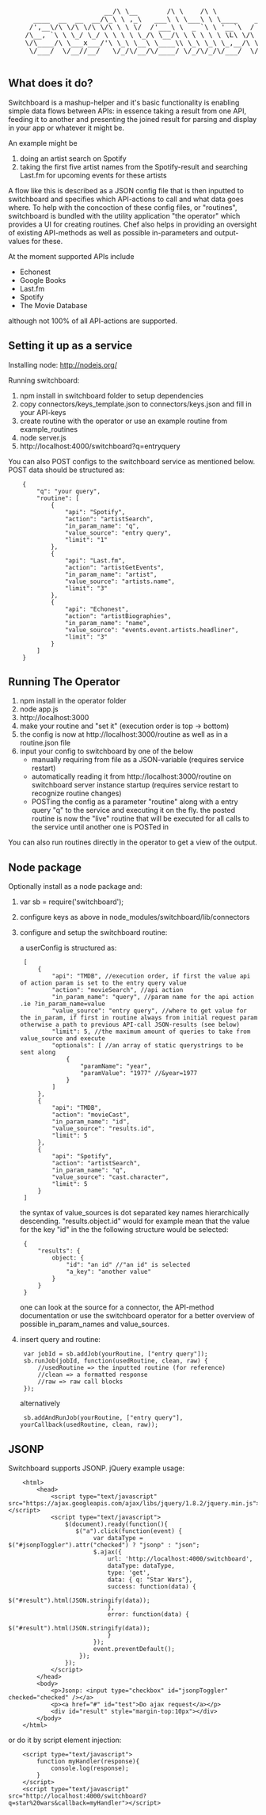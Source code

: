 <pre>
	                   __/\ \__       /\ \    /\ \                               /\ \    
	  ____  __  __  __/\_\ \ ,_\   ___\ \ \___\ \ \____    ___      __     _ __  \_\ \   
	 /',__\/\ \/\ \/\ \/\ \ \ \/  /'___\ \  _ `\ \ '__`\  / __`\  /'__`\  /\`'__\/'_` \  
	/\__, `\ \ \_/ \_/ \ \ \ \ \_/\ \__/\ \ \ \ \ \ \L\ \/\ \L\ \/\ \L\.\_\ \ \//\ \L\ \ 
	\/\____/\ \___x___/'\ \_\ \__\ \____\\ \_\ \_\ \_,__/\ \____/\ \__/.\_\\ \_\\ \___,_\
	 \/___/  \/__//__/   \/_/\/__/\/____/ \/_/\/_/\/___/  \/___/  \/__/\/_/ \/_/ \/__,_ /

</pre>

What does it do?
-------------

Switchboard is a mashup-helper and it's basic functionality is enabling simple data flows between APIs: in essence taking a result from one API, feeding it to another and presenting the joined result for parsing and display in your app or whatever it might be. 

An example might be 

1. doing an artist search on Spotify
2. taking the first five artist names from the Spotify-result and searching Last.fm for upcoming events for these artists

A flow like this is described as a JSON config file that is then inputted to switchboard and specifies which API-actions to call and what data goes where. To help with the concoction of these config files, or "routines", switchboard is bundled with the utility application "the operator" which provides a UI for creating routines. Chef also helps in providing an oversight of existing API-methods as well as possible in-parameters and output-values for these. 

At the moment supported APIs include

* Echonest
* Google Books
* Last.fm
* Spotify
* The Movie Database

although not 100% of all API-actions are supported.

Setting it up as a service
-------------

Installing node: http://nodejs.org/

Running switchboard:

1. npm install in switchboard folder to setup dependencies
2. copy connectors/keys_template.json to connectors/keys.json and fill in your API-keys
3. create routine with the operator or use an example routine from example_routines
4. node server.js
5. http://localhost:4000/switchboard?q=entryquery

You can also POST configs to the switchboard service as mentioned below. POST data should be structured as:

		{
		    "q": "your query",
		    "routine": [
		        {
		            "api": "Spotify",
		            "action": "artistSearch",
		            "in_param_name": "q",
		            "value_source": "entry query",
		            "limit": "1"
		        },
		        {
		            "api": "Last.fm",
		            "action": "artistGetEvents",
		            "in_param_name": "artist",
		            "value_source": "artists.name",
		            "limit": "3"
		        },
		        {
		            "api": "Echonest",
		            "action": "artistBiographies",
		            "in_param_name": "name",
		            "value_source": "events.event.artists.headliner",
		            "limit": "3"
		        }
		    ]
		}


Running The Operator
-------------

1. npm install in the operator folder
2. node app.js
3. http://localhost:3000
5. make your routine and "set it" (execution order is top -> bottom)
6. the config is now at http://localhost:3000/routine as well as in a routine.json file
7. input your config to switchboard by one of the below 
	* manually requiring from file as a JSON-variable (requires service restart)
	* automatically reading it from http://localhost:3000/routine on switchboard server instance startup (requires service restart to recognize routine changes)
	* POSTing the config as a parameter "routine" along with a entry query "q" to the service and executing it on the fly. the posted routine is now the "live" routine that will be executed for all calls to the service until another one is POSTed in

You can also run routines directly in the operator to get a view of the output.

Node package
-------------

Optionally install as a node package and:

1. var sb = require('switchboard');

2. configure keys as above in node_modules/switchboard/lib/connectors

3. configure and setup the switchboard routine:

	a userConfig is structured as:

		[
		    {
		        "api": "TMDB", //execution order, if first the value api of action param is set to the entry query value 
		        "action": "movieSearch", //api action
		        "in_param_name": "query", //param name for the api action .ie ?in_param_name=value
		        "value_source": "entry query", //where to get value for the in_param, if first in routine always from initial request param otherwise a path to previous API-call JSON-results (see below)
		        "limit": 5, //the maximum amount of queries to take from value_source and execute
				"optionals": [ //an array of static querystrings to be sent along
		            {
		                "paramName": "year",
		                "paramValue": "1977" //&year=1977
		            }
		        ]
		    },
		    {
		        "api": "TMDB",
		        "action": "movieCast",
		        "in_param_name": "id",
		        "value_source": "results.id",
		        "limit": 5
		    },
		    {
		        "api": "Spotify",
		        "action": "artistSearch",
		        "in_param_name": "q",
		        "value_source": "cast.character",
		        "limit": 5
		    }
		]
		
	
	the syntax of value_sources is dot separated key names hierarchically descending. "results.object.id" would for example mean that the value for the key "id" in the the following structure would be selected:
	
		{
			"results": {
				object: {
					"id": "an id" //"an id" is selected
					"a_key": "another value"
				}
			}
		}
		
	one can look at the source for a connector, the API-method documentation or use the switchboard operator for a better overview of possible in_param_names and value_sources.
		
 
4. insert query and routine:

		var jobId = sb.addJob(yourRoutine, ["entry query"]);
		sb.runJob(jobId, function(usedRoutine, clean, raw) {
			//usedRoutine => the inputted routine (for reference)
			//clean => a formatted response
			//raw => raw call blocks 
		});
		
	alternatively
	
		sb.addAndRunJob(yourRoutine, ["entry query"], yourCallback(usedRoutine, clean, raw));

JSONP
------

Switchboard supports JSONP. jQuery example usage:

		<html>
			<head>
				<script type="text/javascript" src="https://ajax.googleapis.com/ajax/libs/jquery/1.8.2/jquery.min.js"></script>
				<script type="text/javascript">
					$(document).ready(function(){
				       $("a").click(function(event) {
				       		var dataType = $("#jsonpToggler").attr("checked") ? "jsonp" : "json";
							$.ajax({
							    url: 'http://localhost:4000/switchboard',
							    dataType: dataType,
							    type: 'get',
							    data: { q: "Star Wars"},
							    success: function(data) {
							    	$("#result").html(JSON.stringify(data));
							    },
							    error: function(data) {
							    	$("#result").html(JSON.stringify(data));
							    }
							});
							event.preventDefault();
						});
				    });
				</script>
			</head>
			<body>
				<p>Jsonp: <input type="checkbox" id="jsonpToggler" checked="checked" /></a>
				<p><a href="#" id="test">Do ajax request</a></p>
				<div id="result" style="margin-top:10px"></div>
			</body>
		</html>

or do it by script element injection:

		<script type="text/javascript">
			function myHandler(response){
				console.log(response);
			}
		</script>
		<script type="text/javascript" src="http://localhost:4000/switchboard?q=star%20wars&callback=myHandler"></script>
